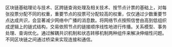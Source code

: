 区块链基础理论与技术、区跨链查询处理及相关技术、按节点计票的基础上，对每张投票分配不同的权重，重要节点的投票可分配较高的权重，仅仅通过少数重要节点达成共识，会显著减少网络中广播的消息数。将网络节点按照信誉由高到低组织成逻辑上的链式结构，交易依照节点的链接顺序线性地进行传播。关系模型、事务处理、查询优化。通过解耦共识机制和状态转移机制两种组件来解决伸缩性问题。不同区块链之间通过桥梁来实现连接和通信。
